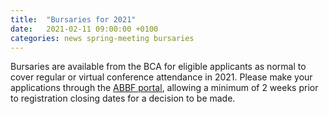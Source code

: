 ```yaml
---
title:  "Bursaries for 2021"
date:   2021-02-11 09:00:00 +0100
categories: news spring-meeting bursaries
---
```


Bursaries are available from the BCA for eligible applicants as normal to cover regular or virtual conference attendance in 2021. Please make your applications through the [ABBF portal](https://crystallography.org.uk/prizes/bursaries), allowing a minimum of 2 weeks prior to registration closing dates for a decision to be made.


